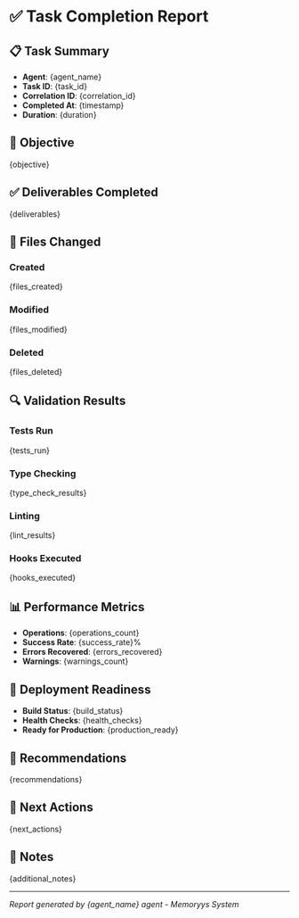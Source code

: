 # ✅ Task Completion Report

## 📋 Task Summary
- **Agent**: {agent_name}
- **Task ID**: {task_id}
- **Correlation ID**: {correlation_id}
- **Completed At**: {timestamp}
- **Duration**: {duration}

## 🎯 Objective
{objective}

## ✅ Deliverables Completed
{deliverables}

## 📁 Files Changed
### Created
{files_created}

### Modified
{files_modified}

### Deleted
{files_deleted}

## 🔍 Validation Results
### Tests Run
{tests_run}

### Type Checking
{type_check_results}

### Linting
{lint_results}

### Hooks Executed
{hooks_executed}

## 📊 Performance Metrics
- **Operations**: {operations_count}
- **Success Rate**: {success_rate}%
- **Errors Recovered**: {errors_recovered}
- **Warnings**: {warnings_count}

## 🚀 Deployment Readiness
- **Build Status**: {build_status}
- **Health Checks**: {health_checks}
- **Ready for Production**: {production_ready}

## 📝 Recommendations
{recommendations}

## 🔗 Next Actions
{next_actions}

## 📌 Notes
{additional_notes}

---
*Report generated by {agent_name} agent - Memoryys System*